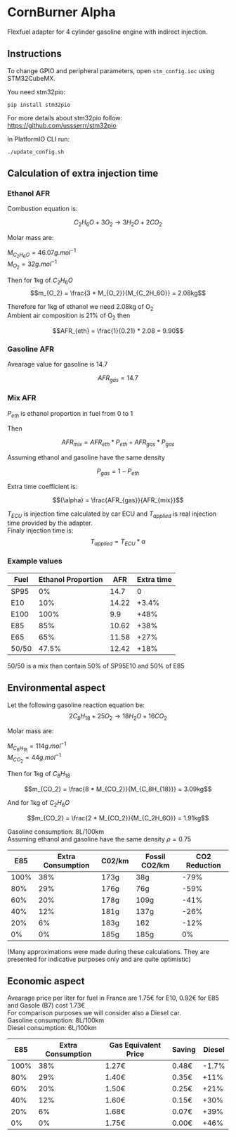 # CornBurner Alpha

Flexfuel adapter for 4 cylinder gasoline engine with indirect injection.

## Instructions

To change GPIO and peripheral parameters, open `stm_config.ioc` using STM32CubeMX.

You need stm32pio: 
```
pip install stm32pio
```

For more details about stm32pio follow: https://github.com/ussserrr/stm32pio

In PlatformIO CLI run:
```
./update_config.sh
```


## Calculation of extra injection time

### Ethanol AFR

Combustion equation is:

$$C_2H_6O + 3 O_2 \rightarrow 3 H_2O + 2 CO_2$$

Molar mass are:<br>

$M_{C_2H_6O} = 46.07g.mol^{-1}$<br>
$M_{O_2} = 32g.mol^{-1}$

Then for 1kg of $C_2H_6O$
$$m_{O_2} = \frac{3 * M_{O_2}}{M_{C_2H_6O}} = 2.08kg$$

Therefore for 1kg of ethanol we need 2.08kg of O<sub>2</sub>
<br>Ambient air composition is 21% of O<sub>2</sub> then

$$AFR_{eth} = \frac{1}{0.21} * 2.08  = 9.90$$

### Gasoline AFR

Avearage value for gasoline is 14.7

$$AFR_{gas} = 14.7$$

### Mix AFR

$P_{eth}$ is ethanol proportion in fuel from 0 to 1

Then

$$AFR_{mix} = AFR_{eth}*P_{eth} + AFR_{gas}*P_{gas}$$

Assuming ethanol and gasoline have the same density

$$P_{gas} = 1 - P_{eth}$$

Extra time coefficient is:

$${\alpha} = \frac{AFR_{gas}}{AFR_{mix}}$$

$T_{ECU}$ is injection time calculated by car ECU and $T_{applied}$ is real injection time provided by the adapter.<br>
Finaly injection time is:
$$T_{applied} = T_{ECU} *{\alpha}$$

### Example values

| Fuel | Ethanol Proportion | AFR | Extra time |
|---|---|---|---|
| SP95 | 0% | 14.7 | 0 |
| E10 | 10% | 14.22 | +3.4% |
| E100 | 100% | 9.9 | +48% |
| E85 | 85% | 10.62 | +38% |
| E65 | 65% | 11.58 | +27% |
| 50/50 | 47.5% | 12.42 | +18% |

50/50 is a mix than contain 50% of SP95E10 and 50% of E85

## Environmental aspect

Let the following gasoline reaction equation be:
$$2 C_8H_{18} + 25 O_2 \rightarrow 18 H_2O + 16 CO_2$$

Molar mass are:<br>

$M_{C_8H_{18}} = 114g.mol^{-1}$<br>
$M_{CO_2} = 44g.mol^{-1}$

Then for 1kg of $C_8H_{18}$<br>

$$m_{CO_2} = \frac{8 * M_{CO_2}}{M_{C_8H_{18}}} = 3.09kg$$

And for 1kg of $C_2H_6O$<br>

$$m_{CO_2} = \frac{2 * M_{CO_2}}{M_{C_2H_6O}} = 1.91kg$$

Gasoline consumption: 8L/100km<br>
Assuming ethanol and gasoline have the same density $\rho = 0.75$<br>

| E85 | Extra Consumption | C02/km | Fossil CO2/km | CO2 Reduction |
|---|---|---|---|---|
| 100% | 38%  | 173g | 38g | -79% |
| 80% | 29%| 176g | 76g | -59% |
| 60% | 20% | 178g | 109g | -41% |
| 40% | 12% | 181g | 137g | -26% |
| 20% | 6% | 183g | 162 | -12% |
| 0% | 0% | 185g | 185g | 0% |

(Many approximations were made during these calculations. They are presented for indicative purposes only and are quite optimistic)

## Economic aspect

Avearage price per liter for fuel in France are 1.75€ for E10, 0.92€ for E85 and Gasole (B7) cost 1.73€<br>
For comparison purposes we will consider also a Diesel car.<br>
Gasoline consumption: 8L/100km<br>
Diesel consumption: 6L/100km

| E85 | Extra Consumption | Gas Equivalent Price | Saving | Diesel |
|---|---|---|---|---|
| 100% | 38%  | 1.27€ | 0.48€ | -1.7% |
| 80% | 29%| 1.40€ | 0.35€ | +11% |
| 60% | 20% | 1.50€ | 0.25€ | +21% |
| 40% | 12% | 1.60€ | 0.15€ | +30% |
| 20% | 6% | 1.68€ | 0.07€ | +39% |
| 0% | 0% | 1.75€ | 0.00€ | +46% |
